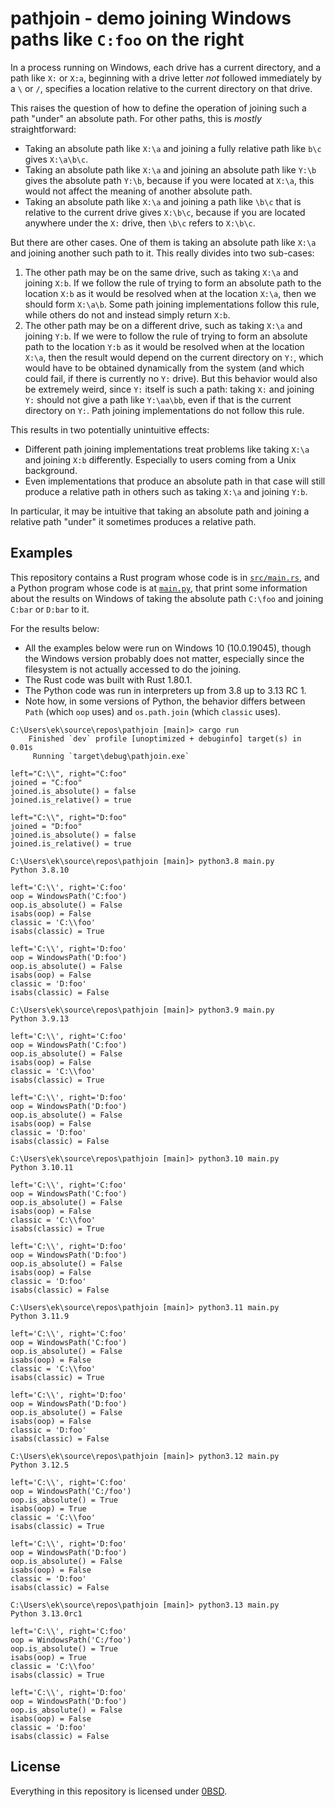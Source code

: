 # pathjoin - demo joining Windows paths like `C:foo` on the right

In a process running on Windows, each drive has a current directory, and a path like `X:` or `X:a`, beginning with a drive letter *not* followed immediately by a `\` or `/`, specifies a location relative to the current directory on that drive.

This raises the question of how to define the operation of joining such a path "under" an absolute path. For other paths, this is *mostly* straightforward:

- Taking an absolute path like `X:\a` and joining a fully relative path like `b\c` gives `X:\a\b\c`.
- Taking an absolute path like `X:\a` and joining an absolute path like `Y:\b`
gives the absolute path `Y:\b`, because if you were located at `X:\a`, this would not affect the meaning of another absolute path.
- Taking an absolute path like `X:\a` and joining a path like `\b\c` that is relative to the current drive gives `X:\b\c`, because if you are located anywhere under the `X:` drive, then `\b\c` refers to `X:\b\c`.

But there are other cases. One of them is taking an absolute path like `X:\a` and joining another such path to it. This really divides into two sub-cases:

1. The other path may be on the same drive, such as taking `X:\a` and joining `X:b`. If we follow the rule of trying to form an absolute path to the location `X:b` as it would be resolved when at the location `X:\a`, then we should form `X:\a\b`. Some path joining implementations follow this rule, while others do not and instead simply return `X:b`.
2. The other path may be on a different drive, such as taking `X:\a` and joining `Y:b`. If we were to follow the rule of trying to form an absolute path to the location `Y:b` as it would be resolved when at the location `X:\a`, then the result would depend on the current directory on `Y:`, which would have to be obtained dynamically from the system (and which could fail, if there is currently no `Y:` drive). But this behavior would also be extremely weird, since `Y:` itself is such a path: taking `X:` and joining `Y:` should not give a path like `Y:\aa\bb`, even if that is the current directory on `Y:`. Path joining implementations do not follow this rule.

This results in two potentially unintuitive effects:

- Different path joining implementations treat problems like taking `X:\a` and joining `X:b` differently. Especially to users coming from a Unix background.
- Even implementations that produce an absolute path in that case will still produce a relative path in others such as taking `X:\a` and joining `Y:b`.

In particular, it may be intuitive that taking an absolute path and joining a relative path "under" it sometimes produces a relative path.

## Examples

This repository contains a Rust program whose code is in [`src/main.rs`](src/main.rs), and a Python program whose code is at [`main.py`](main.py), that print some information about the results on Windows of taking the absolute path `C:\foo` and joining `C:bar` or `D:bar` to it.

For the results below:

- All the examples below were run on Windows 10 (10.0.19045), though the Windows version probably does not matter, especially since the filesystem is not actually accessed to do the joining.
- The Rust code was built with Rust 1.80.1.
- The Python code was run in interpreters up from 3.8 up to 3.13 RC 1.
- Note how, in some versions of Python, the behavior differs between `Path` (which `oop` uses) and `os.path.join` (which `classic` uses).

```text
C:\Users\ek\source\repos\pathjoin [main]> cargo run
    Finished `dev` profile [unoptimized + debuginfo] target(s) in 0.01s
     Running `target\debug\pathjoin.exe`

left="C:\\", right="C:foo"
joined = "C:foo"
joined.is_absolute() = false
joined.is_relative() = true

left="C:\\", right="D:foo"
joined = "D:foo"
joined.is_absolute() = false
joined.is_relative() = true
```

```text
C:\Users\ek\source\repos\pathjoin [main]> python3.8 main.py
Python 3.8.10

left='C:\\', right='C:foo'
oop = WindowsPath('C:foo')
oop.is_absolute() = False
isabs(oop) = False
classic = 'C:\\foo'
isabs(classic) = True

left='C:\\', right='D:foo'
oop = WindowsPath('D:foo')
oop.is_absolute() = False
isabs(oop) = False
classic = 'D:foo'
isabs(classic) = False
```

```text
C:\Users\ek\source\repos\pathjoin [main]> python3.9 main.py
Python 3.9.13

left='C:\\', right='C:foo'
oop = WindowsPath('C:foo')
oop.is_absolute() = False
isabs(oop) = False
classic = 'C:\\foo'
isabs(classic) = True

left='C:\\', right='D:foo'
oop = WindowsPath('D:foo')
oop.is_absolute() = False
isabs(oop) = False
classic = 'D:foo'
isabs(classic) = False
```

```text
C:\Users\ek\source\repos\pathjoin [main]> python3.10 main.py
Python 3.10.11

left='C:\\', right='C:foo'
oop = WindowsPath('C:foo')
oop.is_absolute() = False
isabs(oop) = False
classic = 'C:\\foo'
isabs(classic) = True

left='C:\\', right='D:foo'
oop = WindowsPath('D:foo')
oop.is_absolute() = False
isabs(oop) = False
classic = 'D:foo'
isabs(classic) = False
```

```text
C:\Users\ek\source\repos\pathjoin [main]> python3.11 main.py
Python 3.11.9

left='C:\\', right='C:foo'
oop = WindowsPath('C:foo')
oop.is_absolute() = False
isabs(oop) = False
classic = 'C:\\foo'
isabs(classic) = True

left='C:\\', right='D:foo'
oop = WindowsPath('D:foo')
oop.is_absolute() = False
isabs(oop) = False
classic = 'D:foo'
isabs(classic) = False
```

```text
C:\Users\ek\source\repos\pathjoin [main]> python3.12 main.py
Python 3.12.5

left='C:\\', right='C:foo'
oop = WindowsPath('C:/foo')
oop.is_absolute() = True
isabs(oop) = True
classic = 'C:\\foo'
isabs(classic) = True

left='C:\\', right='D:foo'
oop = WindowsPath('D:foo')
oop.is_absolute() = False
isabs(oop) = False
classic = 'D:foo'
isabs(classic) = False
```

```text
C:\Users\ek\source\repos\pathjoin [main]> python3.13 main.py
Python 3.13.0rc1

left='C:\\', right='C:foo'
oop = WindowsPath('C:/foo')
oop.is_absolute() = True
isabs(oop) = True
classic = 'C:\\foo'
isabs(classic) = True

left='C:\\', right='D:foo'
oop = WindowsPath('D:foo')
oop.is_absolute() = False
isabs(oop) = False
classic = 'D:foo'
isabs(classic) = False
```

## License

Everything in this repository is licensed under [0BSD](LICENSE).
